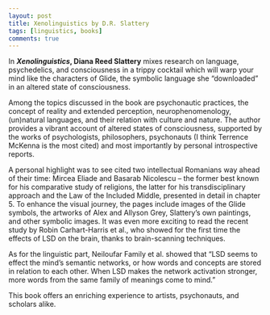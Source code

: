 ```yaml
---
layout: post
title: Xenolinguistics by D.R. Slattery
tags: [linguistics, books]
comments: true
---
```


In ***Xenolinguistics*, Diana Reed Slattery** mixes research on language, psychedelics, and consciousness in a trippy cocktail which will warp your mind like the characters of Glide, the symbolic language she “downloaded” in an altered state of consciousness. 

Among the topics discussed in the book are psychonautic practices, the concept of reality and extended perception, neurophenomenology, (un)natural languages, and their relation with culture and nature. The author provides a vibrant account of altered states of consciousness, supported by the works of psychologists, philosophers, psychonauts (I think Terrence McKenna is the most cited) and most importantly by personal introspective reports. 

A personal highlight was to see cited two intellectual Romanians way ahead of their time: Mircea Eliade and Basarab Nicolescu – the former best known for his comparative study of religions, the latter for his transdisciplinary approach and the Law of the Included Middle, presented in detail in chapter 5. To enhance the visual journey, the pages include images of the Glide symbols, the artworks of Alex and Allyson Grey, Slattery’s own paintings, and other symbolic images. It was even more exciting to read the recent study by Robin Carhart-Harris et al., who showed for the first time the effects of LSD on the brain, thanks to brain-scanning techniques. 

As for the linguistic part, Neiloufar Family et al. showed that “LSD seems to effect the mind’s semantic networks, or how words and concepts are stored in relation to each other. When LSD makes the network activation stronger, more words from the same family of meanings come to mind.” 

This book offers an enriching experience to artists, psychonauts, and scholars alike.